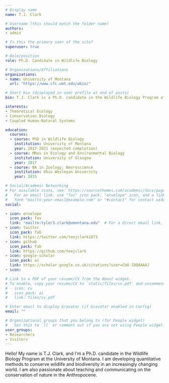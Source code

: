 ```yaml
---
# Display name
name: T.J. Clark

# Username (this should match the folder name)
authors:
- admin

# Is this the primary user of the site?
superuser: true

# Role/position
role: Ph.D. Candidate in Wildlife Biology

# Organizations/Affiliations
organizations:
- name: University of Montana
  url: "https://www.cfc.umt.edu/wbio/"

# Short bio (displayed in user profile at end of posts)
bio: T.J. Clark is a Ph.D. candidate in the Wildlife Biology Program at the University of Montana.

interests:
- Theoretical Ecology
- Conservation Biology
- Coupled Human-Natural Systems

education:
  courses:
  - course: PhD in Wildlife Biology
    institution: University of Montana
    year: 2017-2021 (expected completion)
  - course: MRes in Ecology and Environmental Biology
    institution: University of Glasgow
    year: 2017
  - course: BA in Zoology; Neuroscience
    institution: Ohio Wesleyan University
    year: 2015

# Social/Academic Networking
# For available icons, see: https://sourcethemes.com/academic/docs/page-builder/#icons
#   For an email link, use "fas" icon pack, "envelope" icon, and a link in the
#   form "mailto:your-email@example.com" or "#contact" for contact widget.
social:

- icon: envelope
  icon_pack: fas
  link: "mailto:tyler3.clark@umontana.edu"  # For a direct email link, use "mailto:test@example.org".
- icon: twitter
  icon_pack: fab
  link: https://twitter.com/teejclark1873
- icon: github
  icon_pack: fab
  link: https://github.com/teejclark
- icon: google-scholar
  icon_pack: ai
  link: https://scholar.google.co.uk/citations?user=Cb0-lDQAAAAJ
- icon: 

# Link to a PDF of your resume/CV from the About widget.
# To enable, copy your resume/CV to `static/files/cv.pdf` and uncomment the lines below.
# - icon: cv
#   icon_pack: ai
#   link: files/cv.pdf

# Enter email to display Gravatar (if Gravatar enabled in Config)
email: ""

# Organizational groups that you belong to (for People widget)
#   Set this to `[]` or comment out if you are not using People widget.
user_groups:
- Researchers
- Visitors
---
```


Hello! My name is T.J. Clark, and I'm a Ph.D. candidate in the Wildlife Biology Program at the University of Montana. I am developing quantitative methods to conserve wildlife and biodiversity in an increasingly changing world. I am also passionate about teaching and communicating on the conservation of nature in the Anthropocene.



